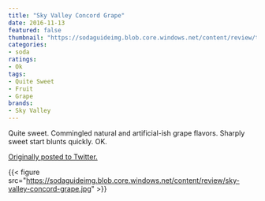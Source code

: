 ```yaml
---
title: "Sky Valley Concord Grape"
date: 2016-11-13
featured: false
thumbnail: "https://sodaguideimg.blob.core.windows.net/content/review/thumbs/sky-valley-concord-grape.jpg"
categories:
- soda
ratings:
- Ok
tags:
- Quite Sweet
- Fruit
- Grape
brands:
- Sky Valley
---
```


Quite sweet. Commingled natural and artificial-ish grape flavors. Sharply sweet start blunts quickly. OK.

[Originally posted to Twitter.](https://twitter.com/Cavorter/status/797995084734234624)

{{< figure src="https://sodaguideimg.blob.core.windows.net/content/review/sky-valley-concord-grape.jpg" >}}
